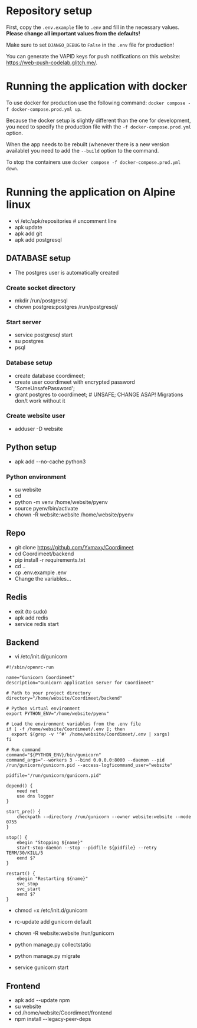 # Repository setup
First, copy the `.env.example` file to `.env` and fill in the necessary values. **Please change all important values from the defaults!**

Make sure to set `DJANGO_DEBUG` to `False` in the `.env` file for production!

You can generate the VAPID keys for push notifications on this website: https://web-push-codelab.glitch.me/.


# Running the application with docker
To use docker for production use the following command: `docker compose -f docker-compose.prod.yml up`.

Because the docker setup is slightly different than the one for development, you need to specify the production file with the `-f docker-compose.prod.yml` option.

When the app needs to be rebuilt (whenever there is a new version available) you need to add the `--build` option to the command.

To stop the containers use `docker compose -f docker-compose.prod.yml down`.


# Running the application on Alpine linux
- vi /etc/apk/repositories  # uncomment line
- apk update
- apk add git
- apk add postgresql

## DATABASE setup
- The postgres user is automatically created

### Create socket directory
- mkdir /run/postgresql
- chown postgres:postgres /run/postgresql/

### Start server
- service postgresql start
- su postgres
- psql

### Database setup
- create database coordimeet;
- create user coordimeet with encrypted password 'SomeUnsafePassword';
- grant postgres to coordimeet;  # UNSAFE; CHANGE ASAP! Migrations don/t work without it

### Create website user
- adduser -D website

## Python setup
- apk add --no-cache python3

### Python environment
- su website
- cd
- python -m venv /home/website/pyenv
- source pyenv/bin/activate
- chown -R website:website /home/website/pyenv

## Repo
- git clone https://github.com/Yxmaxy/Coordimeet
- cd Coordimeet/backend
- pip install -r requirements.txt
- cd ..
- cp .env.example .env
- Change the variables...

## Redis
- exit (to sudo)
- apk add redis
- service redis start


## Backend
- vi /etc/init.d/gunicorn

```
#!/sbin/openrc-run

name="Gunicorn Coordimeet"
description="Gunicorn application server for Coordimeet"

# Path to your project directory
directory="/home/website/Coordimeet/backend"

# Python virtual environment
export PYTHON_ENV="/home/website/pyenv"

# Load the environment variables from the .env file
if [ -f /home/website/Coordimeet/.env ]; then
  export $(grep -v '^#' /home/website/Coordimeet/.env | xargs)
fi

# Run command
command="${PYTHON_ENV}/bin/gunicorn"
command_args="--workers 3 --bind 0.0.0.0:8000 --daemon --pid /run/gunicorn/gunicorn.pid --access-logficommand_user="website"

pidfile="/run/gunicorn/gunicorn.pid"

depend() {
    need net
    use dns logger
}

start_pre() {
    checkpath --directory /run/gunicorn --owner website:website --mode 0755
}

stop() {
    ebegin "Stopping ${name}"
    start-stop-daemon --stop --pidfile ${pidfile} --retry TERM/30/KILL/5
    eend $?
}

restart() {
    ebegin "Restarting ${name}"
    svc_stop
    svc_start
    eend $?
}
```

- chmod +x /etc/init.d/gunicorn
- rc-update add gunicorn default
- chown -R website:website /run/gunicorn

- python manage.py collectstatic
- python manage.py migrate

- service gunicorn start


## Frontend
- apk add --update npm
- su website
- cd /home/website/Coordimeet/frontend
- npm install --legacy-peer-deps
